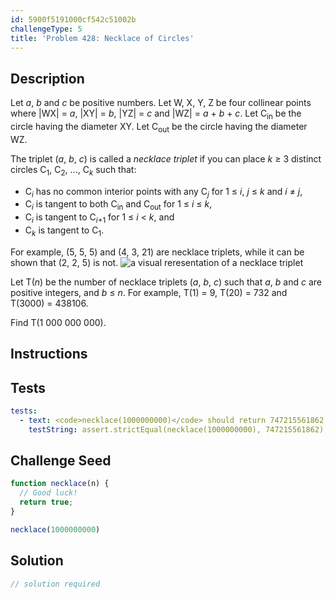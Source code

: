 ```yaml
---
id: 5900f5191000cf542c51002b
challengeType: 5
title: 'Problem 428: Necklace of Circles'
---
```


## Description
<section id='description'>
Let <var>a</var>, <var>b</var> and <var>c</var> be positive numbers.
Let W, X, Y, Z be four collinear points where |WX| = <var>a</var>, |XY| = <var>b</var>, |YZ| = <var>c</var> and |WZ| = <var>a</var> + <var>b</var> + <var>c</var>.
Let C<sub>in</sub> be the circle having the diameter XY.
Let C<sub>out</sub> be the circle having the diameter WZ.

The triplet (<var>a</var>, <var>b</var>, <var>c</var>) is called a <em>necklace triplet</em> if you can place <var>k</var> ≥ 3 distinct circles C<sub>1</sub>, C<sub>2</sub>, ..., C<sub><var>k</var></sub> such that:
<ul><li>C<sub><var>i</var></sub> has no common interior points with any C<sub><var>j</var></sub> for 1 ≤ <var>i</var>, <var>j</var> ≤ <var>k</var> and <var>i</var> ≠ <var>j</var>,</li><li>C<sub><var>i</var></sub> is tangent to both C<sub>in</sub> and C<sub>out</sub> for 1 ≤ <var>i</var> ≤ <var>k</var>,</li><li>C<sub><var>i</var></sub> is tangent to C<sub><var>i</var>+1</sub> for 1 ≤ <var>i</var> &lt; <var>k</var>, and</li><li>C<sub><var>k</var></sub> is tangent to C<sub>1</sub>.</li></ul>
For example, (5, 5, 5) and (4, 3, 21) are necklace triplets, while it can be shown that (2, 2, 5) is not.
<img src="https://projecteuler.net/project/images/p428_necklace.png" alt="a visual reresentation of a necklace triplet">

Let T(<var>n</var>) be the number of necklace triplets (<var>a</var>, <var>b</var>, <var>c</var>) such that <var>a</var>, <var>b</var> and <var>c</var> are positive integers, and <var>b</var> ≤ <var>n</var>.
For example, T(1)&nbsp;=&nbsp;9, T(20)&nbsp;=&nbsp;732 and T(3000)&nbsp;=&nbsp;438106.

Find T(1&nbsp;000&nbsp;000&nbsp;000).
</section>

## Instructions
<section id='instructions'>

</section>

## Tests
<section id='tests'>

```yml
tests:
  - text: <code>necklace(1000000000)</code> should return 747215561862.
    testString: assert.strictEqual(necklace(1000000000), 747215561862);

```

</section>

## Challenge Seed
<section id='challengeSeed'>

<div id='js-seed'>

```js
function necklace(n) {
  // Good luck!
  return true;
}

necklace(1000000000)
```

</div>



</section>

## Solution
<section id='solution'>

```js
// solution required
```
</section>
